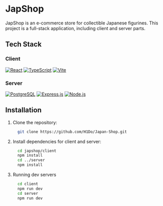 # JapShop

JapShop is an e-commerce store for collectible Japanese figurines. This project is a full-stack application, including client and server parts.

## Tech Stack 
### Client
[![React](https://img.shields.io/badge/React-20232A?style=for-the-badge&logo=react&logoColor=61DAFB)](https://reactjs.org/)
[![TypeScript](https://img.shields.io/badge/TypeScript-007ACC?style=for-the-badge&logo=typescript&logoColor=white)](https://www.typescriptlang.org/)
[![Vite](https://img.shields.io/badge/Vite-646CFF?style=for-the-badge&logo=vite&logoColor=white)](https://vitejs.dev/)
### Server
[![PostgreSQL](https://img.shields.io/badge/PostgreSQL-316192?style=for-the-badge&logo=postgresql&logoColor=white)](https://www.postgresql.org/)
[![Express.js](https://img.shields.io/badge/Express.js-404D59?style=for-the-badge&logo=express&logoColor=white)](https://expressjs.com/)
[![Node.js](https://img.shields.io/badge/Node.js-43853D?style=for-the-badge&logo=node.js&logoColor=white)](https://nodejs.org/)

## Installation

1. Clone the repository: 
   ```bash
     git clone https://github.com/H1Do/Japan-Shop.git
   ```
2. Install dependencies for client and server:
   ```bash
     cd japshop/client
     npm install 
     cd ../server 
     npm install
     ```
3. Running dev servers
   ```bash
     cd client 
     npm run dev
     cd server 
     npm run dev
	 ```
 
